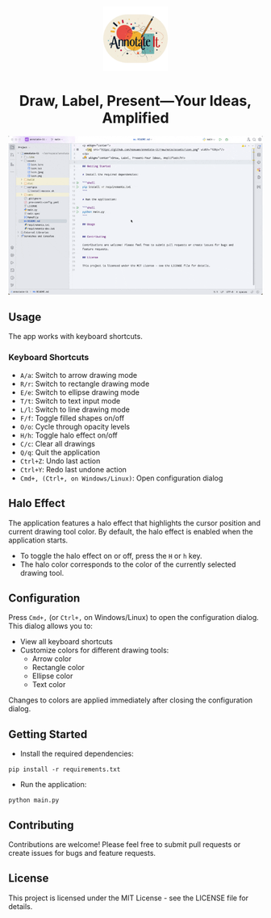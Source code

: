 <p align="center">
  <img src="https://github.com/namuan/annotate-it/raw/main/assets/icon.png" width="128px"/>
</p>
<h1 align="center">Draw, Label, Present—Your Ideas, Amplified</h1>

![](assets/demo.gif)

## Usage

The app works with keyboard shortcuts.

### Keyboard Shortcuts

- `A/a`: Switch to arrow drawing mode
- `R/r`: Switch to rectangle drawing mode
- `E/e`: Switch to ellipse drawing mode
- `T/t`: Switch to text input mode
- `L/l`: Switch to line drawing mode
- `F/f`: Toggle filled shapes on/off
- `O/o`: Cycle through opacity levels
- `H/h`: Toggle halo effect on/off
- `C/c`: Clear all drawings
- `Q/q`: Quit the application
- `Ctrl+Z`: Undo last action
- `Ctrl+Y`: Redo last undone action
- `Cmd+, (Ctrl+, on Windows/Linux)`: Open configuration dialog

## Halo Effect

The application features a halo effect that highlights the cursor position and current drawing tool color.
By default, the halo effect is enabled when the application starts.

- To toggle the halo effect on or off, press the `H` or `h` key.
- The halo color corresponds to the color of the currently selected drawing tool.

## Configuration

Press `Cmd+,` (or `Ctrl+,` on Windows/Linux) to open the configuration dialog. This dialog allows you to:

- View all keyboard shortcuts
- Customize colors for different drawing tools:
    - Arrow color
    - Rectangle color
    - Ellipse color
    - Text color

Changes to colors are applied immediately after closing the configuration dialog.

## Getting Started

* Install the required dependencies:

```shell
pip install -r requirements.txt
```

* Run the application:

```shell
python main.py
```

## Contributing

Contributions are welcome! Please feel free to submit pull requests or create issues for bugs and
feature requests.

## License

This project is licensed under the MIT License - see the LICENSE file for details.
